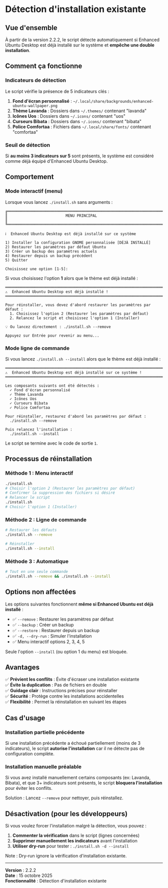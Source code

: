 # Détection d'installation existante

## Vue d'ensemble

À partir de la version 2.2.2, le script détecte automatiquement si Enhanced Ubuntu Desktop est déjà installé sur le système et **empêche une double installation**.

## Comment ça fonctionne

### Indicateurs de détection

Le script vérifie la présence de 5 indicateurs clés :

1. **Fond d'écran personnalisé** : `~/.local/share/backgrounds/enhanced-ubuntu-wallpaper.png`
2. **Thème Lavanda** : Dossiers dans `~/.themes/` contenant "lavanda"
3. **Icônes Uos** : Dossiers dans `~/.icons/` contenant "uos"
4. **Curseurs Bibata** : Dossiers dans `~/.icons/` contenant "bibata"
5. **Police Comfortaa** : Fichiers dans `~/.local/share/fonts/` contenant "comfortaa"

### Seuil de détection

Si **au moins 3 indicateurs sur 5** sont présents, le système est considéré comme déjà équipé d'Enhanced Ubuntu Desktop.

## Comportement

### Mode interactif (menu)

Lorsque vous lancez `./install.sh` sans arguments :

```
╔════════════════════════════════════════════════════════════════════════╗
║                          MENU PRINCIPAL                                ║
╚════════════════════════════════════════════════════════════════════════╝

ℹ️  Enhanced Ubuntu Desktop est déjà installé sur ce système

1) Installer la configuration GNOME personnalisée [DÉJÀ INSTALLÉ]
2) Restaurer les paramètres par défaut Ubuntu
3) Créer un backup des paramètres actuels
4) Restaurer depuis un backup précédent
5) Quitter

Choisissez une option [1-5]:
```

Si vous choisissez l'option **1** alors que le thème est déjà installé :

```
════════════════════════════════════════════════════════════════════════
⚠️  Enhanced Ubuntu Desktop est déjà installé !
════════════════════════════════════════════════════════════════════════

Pour réinstaller, vous devez d'abord restaurer les paramètres par défaut :
  1. Choisissez l'option 2 (Restaurer les paramètres par défaut)
  2. Relancez le script et choisissez l'option 1 (Installer)

💡 Ou lancez directement : ./install.sh --remove

Appuyez sur Entrée pour revenir au menu...
```

### Mode ligne de commande

Si vous lancez `./install.sh --install` alors que le thème est déjà installé :

```
════════════════════════════════════════════════════════════════════════
⚠️  Enhanced Ubuntu Desktop est déjà installé sur ce système !
════════════════════════════════════════════════════════════════════════

Les composants suivants ont été détectés :
  ✓ Fond d'écran personnalisé
  ✓ Thème Lavanda
  ✓ Icônes Uos
  ✓ Curseurs Bibata
  ✓ Police Comfortaa

Pour réinstaller, restaurez d'abord les paramètres par défaut :
  ./install.sh --remove

Puis relancez l'installation :
  ./install.sh --install
```

Le script se termine avec le code de sortie `1`.

## Processus de réinstallation

### Méthode 1 : Menu interactif

```bash
./install.sh
# Choisir l'option 2 (Restaurer les paramètres par défaut)
# Confirmer la suppression des fichiers si désiré
# Relancer le script
./install.sh
# Choisir l'option 1 (Installer)
```

### Méthode 2 : Ligne de commande

```bash
# Restaurer les défauts
./install.sh --remove

# Réinstaller
./install.sh --install
```

### Méthode 3 : Automatique

```bash
# Tout en une seule commande
./install.sh --remove && ./install.sh --install
```

## Options non affectées

Les options suivantes fonctionnent **même si Enhanced Ubuntu est déjà installé** :

- ✅ `--remove` : Restaurer les paramètres par défaut
- ✅ `--backup` : Créer un backup
- ✅ `--restore` : Restaurer depuis un backup
- ✅ `-d, --dry-run` : Simuler l'installation
- ✅ Menu interactif options 2, 3, 4, 5

Seule l'option `--install` (ou option 1 du menu) est bloquée.

## Avantages

✅ **Prévient les conflits** : Évite d'écraser une installation existante  
✅ **Évite la duplication** : Pas de fichiers en double  
✅ **Guidage clair** : Instructions précises pour réinstaller  
✅ **Sécurité** : Protège contre les installations accidentelles  
✅ **Flexibilité** : Permet la réinstallation en suivant les étapes

## Cas d'usage

### Installation partielle précédente

Si une installation précédente a échoué partiellement (moins de 3 indicateurs), le script **autorise l'installation** car il ne détecte pas de configuration complète.

### Installation manuelle préalable

Si vous avez installé manuellement certains composants (ex: Lavanda, Bibata), et que 3+ indicateurs sont présents, le script **bloquera l'installation** pour éviter les conflits.

Solution : Lancez `--remove` pour nettoyer, puis réinstallez.

## Désactivation (pour les développeurs)

Si vous voulez forcer l'installation malgré la détection, vous pouvez :

1. **Commenter la vérification** dans le script (lignes concernées)
2. **Supprimer manuellement les indicateurs** avant l'installation
3. **Utiliser dry-run** pour tester : `./install.sh -d --install`

Note : Dry-run ignore la vérification d'installation existante.

---

**Version** : 2.2.2  
**Date** : 15 octobre 2025  
**Fonctionnalité** : Détection d'installation existante
